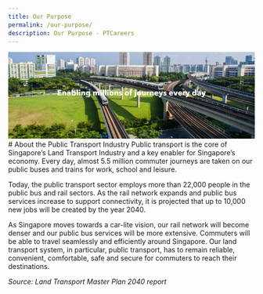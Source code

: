 ```yaml
---
title: Our Purpose
permalink: /our-purpose/
description: Our Purpose - PTCareers
---
```

![About Public Transport Industry](/images/Our%20Purpose/banner.jpg)# About the Public Transport Industry
Public transport is the core of Singapore’s Land Transport Industry and a key enabler for Singapore’s economy. Every day, almost 5.5 million commuter journeys are taken on our public buses and trains for work, school and leisure.

Today, the public transport sector employs more than 22,000 people in the public bus and rail sectors. As the rail network expands and public bus services increase to support connectivity, it is projected that up to 10,000 new jobs will be created by the year 2040.

As Singapore moves towards a car-lite vision, our rail network will become denser and our public bus services will be more extensive. Commuters will be able to travel seamlessly and efficiently around Singapore. Our land transport system, in particular, public transport, has to remain reliable, convenient, comfortable, safe and secure for commuters to reach their destinations.

_Source: Land Transport Master Plan 2040 report_